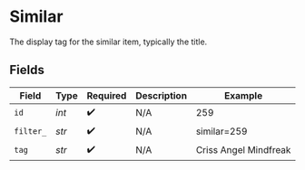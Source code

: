 # Similar

The display tag for the similar item, typically the title.


## Fields

| Field                 | Type                  | Required              | Description           | Example               |
| --------------------- | --------------------- | --------------------- | --------------------- | --------------------- |
| `id`                  | *int*                 | :heavy_check_mark:    | N/A                   | 259                   |
| `filter_`             | *str*                 | :heavy_check_mark:    | N/A                   | similar=259           |
| `tag`                 | *str*                 | :heavy_check_mark:    | N/A                   | Criss Angel Mindfreak |